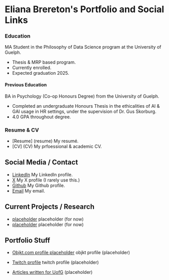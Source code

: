 # Eliana Brereton's Portfolio and Social Links 

### Education
MA Student in the Philosophy of Data Science program at the University of Guelph. 
- Thesis & MRP based program.
- Currently enrolled.
- Expected graduation 2025. 

#### Previous Education
BA in Psychology (Co-op Honours Degree) from the University of Guelph.
- Completed an undergraduate Honours Thesis in the ethicalities of AI & GAI usage in HR settings, under the supervision of Dr. Gus Skorburg.
- 4.0 GPA throughout degree.

### Resume & CV
- [Resume] (resume) My resumé.
- [CV] (CV) My prfoessional & academic CV.


## Social Media / Contact
-   [LinkedIn](https://www.linkedin.com/in/eliana-brereton-18495a205/) My LinkedIn profile.
-   [X](https://x.com/BreretonEliana) My X profile (I rarely use this.)
-   [Github](https://github.com/ebrereto) My Github profile. 
-   [Email](eliana.brereton@gmail.com) My email.

## Current Projects / Research
-   [placeholder](www.nasa.com) placeholder (for now)
-   [placeholder](www.nasa.com) placeholder (for now)

## Portfolio Stuff
-   [Objkt.com profile placeholder](https://objkt.com) objkt profile (placeholder)
-   [Twitch profile](https://www.twitch.tv) twitch profile (placeholder)

-   [Articles written for UofG](https://medium.com) (placeholder)
